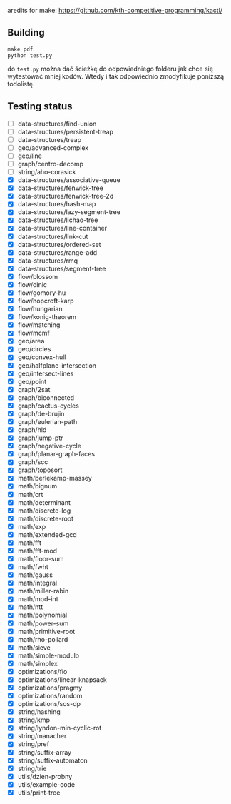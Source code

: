 aredits for make: https://github.com/kth-competitive-programming/kactl/

## Building

```
make pdf
python test.py
```
do `test.py` można dać ścieżkę do odpowiedniego folderu jak chce się wytestować mniej kodów.
Wtedy i tak odpowiednio zmodyfikuje poniższą todolistę.

## Testing status
- [ ] data-structures/find-union
- [ ] data-structures/persistent-treap
- [ ] data-structures/treap
- [ ] geo/advanced-complex
- [ ] geo/line
- [ ] graph/centro-decomp
- [ ] string/aho-corasick
- [x] data-structures/associative-queue
- [x] data-structures/fenwick-tree
- [x] data-structures/fenwick-tree-2d
- [x] data-structures/hash-map
- [x] data-structures/lazy-segment-tree
- [x] data-structures/lichao-tree
- [x] data-structures/line-container
- [x] data-structures/link-cut
- [x] data-structures/ordered-set
- [x] data-structures/range-add
- [x] data-structures/rmq
- [x] data-structures/segment-tree
- [x] flow/blossom
- [x] flow/dinic
- [x] flow/gomory-hu
- [x] flow/hopcroft-karp
- [x] flow/hungarian
- [x] flow/konig-theorem
- [x] flow/matching
- [x] flow/mcmf
- [x] geo/area
- [x] geo/circles
- [x] geo/convex-hull
- [x] geo/halfplane-intersection
- [x] geo/intersect-lines
- [x] geo/point
- [x] graph/2sat
- [x] graph/biconnected
- [x] graph/cactus-cycles
- [x] graph/de-brujin
- [x] graph/eulerian-path
- [x] graph/hld
- [x] graph/jump-ptr
- [x] graph/negative-cycle
- [x] graph/planar-graph-faces
- [x] graph/scc
- [x] graph/toposort
- [x] math/berlekamp-massey
- [x] math/bignum
- [x] math/crt
- [x] math/determinant
- [x] math/discrete-log
- [x] math/discrete-root
- [x] math/exp
- [x] math/extended-gcd
- [x] math/fft
- [x] math/fft-mod
- [x] math/floor-sum
- [x] math/fwht
- [x] math/gauss
- [x] math/integral
- [x] math/miller-rabin
- [x] math/mod-int
- [x] math/ntt
- [x] math/polynomial
- [x] math/power-sum
- [x] math/primitive-root
- [x] math/rho-pollard
- [x] math/sieve
- [x] math/simple-modulo
- [x] math/simplex
- [x] optimizations/fio
- [x] optimizations/linear-knapsack
- [x] optimizations/pragmy
- [x] optimizations/random
- [x] optimizations/sos-dp
- [x] string/hashing
- [x] string/kmp
- [x] string/lyndon-min-cyclic-rot
- [x] string/manacher
- [x] string/pref
- [x] string/suffix-array
- [x] string/suffix-automaton
- [x] string/trie
- [x] utils/dzien-probny
- [x] utils/example-code
- [x] utils/print-tree
